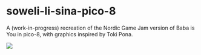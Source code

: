 # soweli-li-sina-pico-8
A (work-in-progress) recreation of the Nordic Game Jam version of Baba is You in pico-8, with graphics inspired by Toki Pona.





![](https://cdn.discordapp.com/attachments/769994761653714987/796526717233659984/unknown.png)
